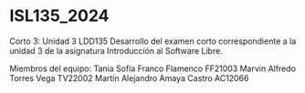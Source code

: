 # ISL135_2024
Corto 3: Unidad 3 LDD135
Desarrollo del examen corto correspondiente a la unidad 3 de la asignatura Introducción al Software Libre. 

Miembros del equipo: 
Tania Sofía Franco Flamenco FF21003
Marvin Alfredo Torres Vega TV22002
Martín Alejandro Amaya Castro AC12066
